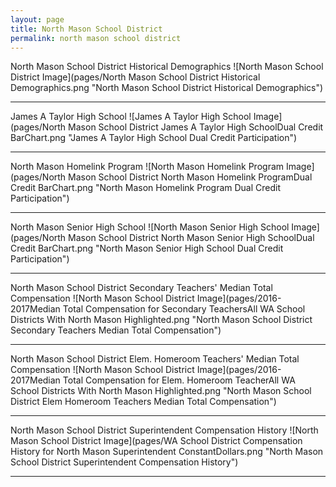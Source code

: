 ```yaml
---
layout: page
title: North Mason School District
permalink: north mason school district
---
```



North Mason School District Historical Demographics
![North Mason School District Image](pages/North Mason School District Historical Demographics.png "North Mason School District Historical Demographics")

___

James A Taylor High School
![James A Taylor High School Image](pages/North Mason School District James A Taylor High SchoolDual Credit BarChart.png "James A Taylor High School Dual Credit Participation")

___

North Mason Homelink Program
![North Mason Homelink Program Image](pages/North Mason School District North Mason Homelink ProgramDual Credit BarChart.png "North Mason Homelink Program Dual Credit Participation")

___

North Mason Senior High School
![North Mason Senior High School Image](pages/North Mason School District North Mason Senior High SchoolDual Credit BarChart.png "North Mason Senior High School Dual Credit Participation")

___

North Mason School District Secondary Teachers' Median Total Compensation
![North Mason School District Image](pages/2016-2017Median Total Compensation for Secondary TeachersAll WA School Districts With North Mason Highlighted.png "North Mason School District Secondary Teachers Median Total Compensation")

___

North Mason School District Elem. Homeroom Teachers' Median Total Compensation
![North Mason School District Image](pages/2016-2017Median Total Compensation for Elem. Homeroom TeacherAll WA School Districts With North Mason Highlighted.png "North Mason School District Elem Homeroom Teachers Median Total Compensation")

___

North Mason School District Superintendent Compensation History
![North Mason School District Image](pages/WA School District Compensation History for North Mason Superintendent ConstantDollars.png "North Mason School District Superintendent Compensation History")

___

